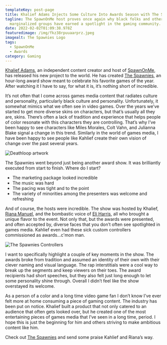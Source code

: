 ```yaml
---
templateKey: post-page
title: Khalief Adams Injects Some Culture Into Awards Season with The Spawnies
tagline: The SpawnOnMe host proves once again why black folks and other
  marginalized groups have earned a spotlight in the gaming community.
date: 2022-02-02T01:09:38.978Z
featuredimage: /img/fkz38rpuuaarprz.jpeg
imagealt: The Spawnies Logo
tags:
  - SpawnOnMe
  - Awards
category: Gaming
---
```

[Khalief Adams](https://twitter.com/KahliefAdams), an independent content creator and host of [SpawnOnMe](https://campsite.bio/spawnonme), has released his new project to the world. He has created [The Spawnies](https://www.thespawnies.com/), an hour-long award show meant to celebrate his favorite games of the year. After watching it I have to say, for what it is, it’s nothing short of incredible. 

It’s not often that I come across games media content that radiates culture and personality, particularly black culture and personality. Unfortunately, it somewhat mimics what we often see in video games. Over the years we’ve started to get more diverse skins on characters, but that’s usually all they are, skins. There’s often a lack of tradition and experience that helps people of color resonate with this characters they are controlling. That’s why I’ve been happy to see characters like Miles Morales, Colt Vahn, and Julianna Blake signal a change in this trend. Similarly in the world of games media, I have been happy to see people like Kahlief create their own vision of change over the past several years.

![Deathloop artwork](/img/bg-art-deathloop-01.jpeg "Deathloop artwork")

The Spawnies went beyond just being another award show. It was brilliantly executed from start to finish. Where do I start?

* The marketing package looked incredible
* The music was hard
* The pacing was tight and to the point
* The variety of minorities among the presenters was welcome and refreshing

And of course, the hosts were incredible. The show was hosted by Khalief, [Riana Manuel](https://twitter.com/RianaTweetsNow), and the bombastic voice of [Eli Harris](https://twitter.com/Eli_Harris), all who brought a unique flavor to the event. Not only that, but the awards were presented, and often accepted by, diverse faces that you don’t often see spotlighted in games media. Kahlief even had these sick custom controllers commissioned as awards...c'mon man.

![The Spawnies Controllers](/img/fkc_anqvuaegwxj.jpeg "The Spawnies Controllers")

I want to specifically highlight a couple of key moments in the show. The awards broke from tradition and assumed an identity of their own with their clever naming and visual language. The rap interstitials were a cool way to break up the segments and keep viewers on their toes. The award recipients had short speeches, but they also felt just long enough to let some personality shine through. Overall I didn’t feel like the show overstayed its welcome.

As a person of a color and a long time video game fan I don’t know I’ve ever felt more at home consuming a piece of gaming content. The industry has been put on notice. Khalief built a product that not only catered to an audience that often gets looked over, but he created one of the most entertaining pieces of games media that I’ve seen in a long time, period. I hope this is just the beginning for him and others striving to make ambitious content like him.

Check out [The Spawnies](https://www.youtube.com/watch?v=-3wMoVevILQ) and send some praise Kahlief and Riana’s way.